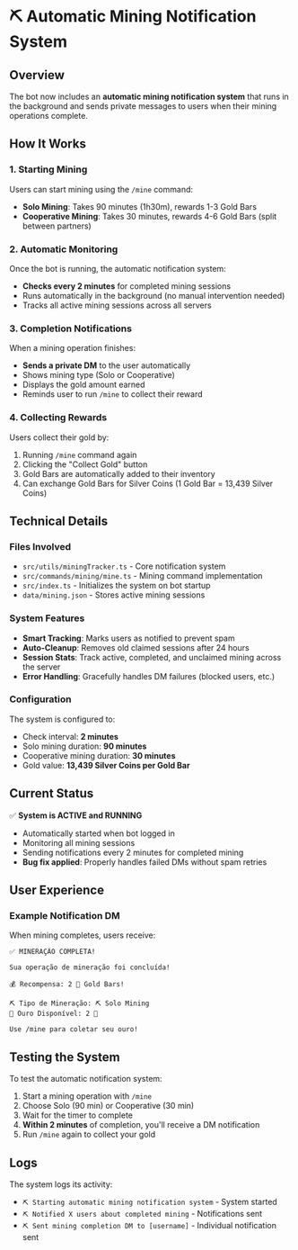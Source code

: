 # ⛏️ Automatic Mining Notification System

## Overview
The bot now includes an **automatic mining notification system** that runs in the background and sends private messages to users when their mining operations complete.

## How It Works

### 1. Starting Mining
Users can start mining using the `/mine` command:
- **Solo Mining**: Takes 90 minutes (1h30m), rewards 1-3 Gold Bars
- **Cooperative Mining**: Takes 30 minutes, rewards 4-6 Gold Bars (split between partners)

### 2. Automatic Monitoring
Once the bot is running, the automatic notification system:
- **Checks every 2 minutes** for completed mining sessions
- Runs automatically in the background (no manual intervention needed)
- Tracks all active mining sessions across all servers

### 3. Completion Notifications
When a mining operation finishes:
- **Sends a private DM** to the user automatically
- Shows mining type (Solo or Cooperative)
- Displays the gold amount earned
- Reminds user to run `/mine` to collect their reward

### 4. Collecting Rewards
Users collect their gold by:
1. Running `/mine` command again
2. Clicking the "Collect Gold" button
3. Gold Bars are automatically added to their inventory
4. Can exchange Gold Bars for Silver Coins (1 Gold Bar = 13,439 Silver Coins)

## Technical Details

### Files Involved
- `src/utils/miningTracker.ts` - Core notification system
- `src/commands/mining/mine.ts` - Mining command implementation
- `src/index.ts` - Initializes the system on bot startup
- `data/mining.json` - Stores active mining sessions

### System Features
- **Smart Tracking**: Marks users as notified to prevent spam
- **Auto-Cleanup**: Removes old claimed sessions after 24 hours
- **Session Stats**: Track active, completed, and unclaimed mining across the server
- **Error Handling**: Gracefully handles DM failures (blocked users, etc.)

### Configuration
The system is configured to:
- Check interval: **2 minutes**
- Solo mining duration: **90 minutes**
- Cooperative mining duration: **30 minutes**
- Gold value: **13,439 Silver Coins per Gold Bar**

## Current Status
✅ **System is ACTIVE and RUNNING**
- Automatically started when bot logged in
- Monitoring all mining sessions
- Sending notifications every 2 minutes for completed mining
- **Bug fix applied**: Properly handles failed DMs without spam retries

## User Experience

### Example Notification DM
When mining completes, users receive:

```
✅ MINERAÇÃO COMPLETA!

Sua operação de mineração foi concluída!

💰 Recompensa: 2 🥇 Gold Bars!

⛏️ Tipo de Mineração: ⛏️ Solo Mining
💎 Ouro Disponível: 2 🥇

Use /mine para coletar seu ouro!
```

## Testing the System

To test the automatic notification system:
1. Start a mining operation with `/mine`
2. Choose Solo (90 min) or Cooperative (30 min)
3. Wait for the timer to complete
4. **Within 2 minutes** of completion, you'll receive a DM notification
5. Run `/mine` again to collect your gold

## Logs
The system logs its activity:
- `⛏️ Starting automatic mining notification system` - System started
- `⛏️ Notified X users about completed mining` - Notifications sent
- `⛏️ Sent mining completion DM to [username]` - Individual notification sent
